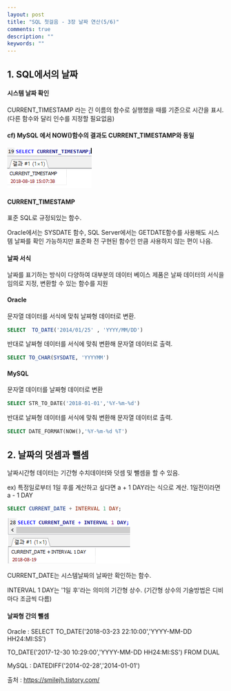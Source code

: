 ```yaml
---
layout: post
title: "SQL 첫걸음 - 3장 날짜 연산(5/6)" 
comments: true
description: ""
keywords: ""
---
```


## 1. SQL에서의 날짜 
#### 시스템 날짜 확인 
CURRENT_TIMESTAMP 라는 긴 이름의 함수로 실행했을 때를 기준으로 시간을 표시.(다른 함수와 달리 인수를 지정할 필요없음) 

#### cf) MySQL 에서 NOW()함수의 결과도 CURRENT_TIMESTAMP와 동일 

![99D2E8355B87305513](/images/sql_first_step/99D2E8355B87305513.png)

#### CURRENT_TIMESTAMP
표준 SQL로 규정되있는 함수. 

Oracle에서는 SYSDATE 함수, SQL Server에서는 GETDATE함수를 사용해도 시스템 날짜를 확인 가능하지만 표준화 전 구현된 함수인 만큼 사용하지 않는 편이 나음. 

#### 날짜 서식 
날짜를 표기하는 방식이 다양하여 대부분의 데이터 베이스 제품은 날짜 데이터의 서식을 임의로 지정, 변환할 수 있는 함수를 지원 


#### Oracle
문자열 데이터를 서식에 맞춰 날짜형 데이터로 변환.

```sql
SELECT  TO_DATE('2014/01/25' , 'YYYY/MM/DD')
```

반대로 날짜형 데이터를 서식에 맞춰 변환해 문자열 데이터로 출력.

```sql
SELECT TO_CHAR(SYSDATE, 'YYYYMM')
```

#### MySQL 

문자열 데이터를 날짜형 데이터로 변환

```sql
SELECT STR_TO_DATE('2018-01-01','%Y-%m-%d')
```

반대로 날짜형 데이터를 서식에 맞춰 변환해 문자열 데이터로 출력.

```sql
SELECT DATE_FORMAT(NOW(),'%Y-%m-%d %T')
```

## 2. 날짜의 덧셈과 뺄셈 

날짜시간형 데이터는 기간형 수치데이터와 덧셈 및 뺄셈을 할 수 있음. 

ex) 특정일로부터 1일 후를 계산하고 싶다면 a + 1 DAY라는 식으로 계산. 1일전이라면 a - 1 DAY 

```sql
SELECT CURRENT_DATE + INTERVAL 1 DAY;  
```

![99BF723A5B87308210](/images/sql_first_step/99BF723A5B87308210.png)

CURRENT_DATE는 시스템날짜의 날짜만 확인하는 함수. 

INTERVAL 1 DAY는 '1일 후'라는 의미의 기간형 상수. (기간형 상수의 기술방법은 디비마다 조금씩 다름) 

#### 날짜형 간의 뺄셈
Oracle : SELECT TO_DATE('2018-03-23 22:10:00','YYYY-MM-DD HH24:MI:SS') 

TO_DATE('2017-12-30 10:29:00','YYYY-MM-DD HH24:MI:SS') FROM DUAL

MySQL : DATEDIFF('2014-02-28','2014-01-01')


출처 : https://smilejh.tistory.com/